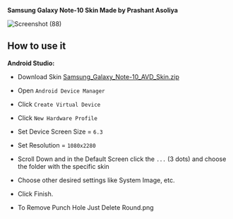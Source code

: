 **Samsung Galaxy Note-10 Skin Made by Prashant Asoliya**


![Screenshot (88)](https://user-images.githubusercontent.com/58981656/208827034-3430e787-d417-433c-9dba-f2c44fa58c81.png)



## How to use it

**Android Studio:**
 - Download Skin [Samsung_Galaxy_Note-10_AVD_Skin.zip](https://github.com/infinityhacksofficial/avd-skins/files/10274663/Samsung_Galaxy_Note-10_AVD_Skin.zip)
 - Open `Android Device Manager`
 - Click `Create Virtual Device`
 - Click `New Hardware Profile`
 - Set Device Screen Size = `6.3`
 - Set Resolution = `1080x2280`
 - Scroll Down and in the Default Screen click the `...` (3 dots) and choose the folder with the specific skin
 - Choose other desired settings like System Image, etc.
 - Click Finish.
 
 - To Remove Punch Hole Just Delete Round.png
